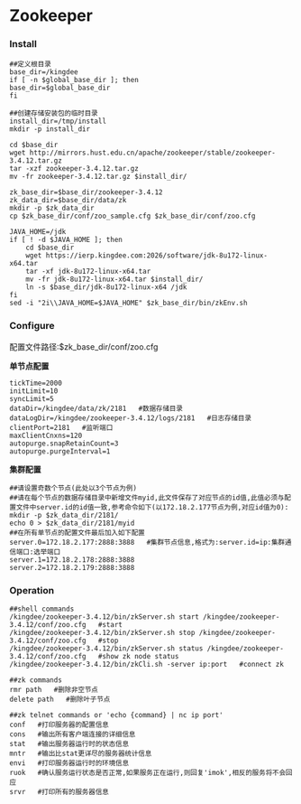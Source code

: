 # Zookeeper
### Install

	##定义根目录
	base_dir=/kingdee
	if [ -n $global_base_dir ]; then
	base_dir=$global_base_dir
	fi

	##创建存储安装包的临时目录
	install_dir=/tmp/install
	mkdir -p install_dir

	cd $base_dir
	wget http://mirrors.hust.edu.cn/apache/zookeeper/stable/zookeeper-3.4.12.tar.gz
	tar -xzf zookeeper-3.4.12.tar.gz
	mv -fr zookeeper-3.4.12.tar.gz $install_dir/

	zk_base_dir=$base_dir/zookeeper-3.4.12
	zk_data_dir=$base_dir/data/zk
	mkdir -p $zk_data_dir
	cp $zk_base_dir/conf/zoo_sample.cfg $zk_base_dir/conf/zoo.cfg

	JAVA_HOME=/jdk
	if [ ! -d $JAVA_HOME ]; then
		cd $base_dir
		wget https://ierp.kingdee.com:2026/software/jdk-8u172-linux-x64.tar
		tar -xf jdk-8u172-linux-x64.tar
		mv -fr jdk-8u172-linux-x64.tar $install_dir/
		ln -s $base_dir/jdk-8u172-linux-x64 /jdk
	fi
	sed -i "2i\\JAVA_HOME=$JAVA_HOME" $zk_base_dir/bin/zkEnv.sh

### Configure
配置文件路径:$zk_base_dir/conf/zoo.cfg

**单节点配置**

	tickTime=2000
	initLimit=10
	syncLimit=5
	dataDir=/kingdee/data/zk/2181   #数据存储目录
	dataLogDir=/kingdee/zookeeper-3.4.12/logs/2181   #日志存储目录
	clientPort=2181   #监听端口
	maxClientCnxns=120
	autopurge.snapRetainCount=3
	autopurge.purgeInterval=1

**集群配置**

	##请设置奇数个节点(此处以3个节点为例)
	##请在每个节点的数据存储目录中新增文件myid,此文件保存了对应节点的id值,此值必须与配置文件中server.id的id值一致,参考命令如下(以172.18.2.177节点为例,对应id值为0):
	mkdir -p $zk_data_dir/2181/
	echo 0 > $zk_data_dir/2181/myid
	##在所有单节点的配置文件最后加入如下配置
	server.0=172.18.2.177:2888:3888   #集群节点信息,格式为:server.id=ip:集群通信端口:选举端口
	server.1=172.18.2.178:2888:3888
	server.2=172.18.2.179:2888:3888

### Operation
	##shell commands
	/kingdee/zookeeper-3.4.12/bin/zkServer.sh start /kingdee/zookeeper-3.4.12/conf/zoo.cfg   #start
	/kingdee/zookeeper-3.4.12/bin/zkServer.sh stop /kingdee/zookeeper-3.4.12/conf/zoo.cfg   #stop
	/kingdee/zookeeper-3.4.12/bin/zkServer.sh status /kingdee/zookeeper-3.4.12/conf/zoo.cfg   #show zk node status
	/kingdee/zookeeper-3.4.12/bin/zkCli.sh -server ip:port   #connect zk

	##zk commands
	rmr path   #删除非空节点
	delete path   #删除叶子节点

	##zk telnet commands or 'echo {command} | nc ip port'
	conf   #打印服务器的配置信息
	cons   #输出所有客户端连接的详细信息
	stat   #输出服务器运行时的状态信息
	mntr   #输出比stat更详尽的服务器统计信息
	envi   #打印服务器运行时的环境信息
	ruok   #确认服务运行状态是否正常,如果服务正在运行,则回复'imok',相反的服务将不会回应
	srvr   #打印所有的服务器信息
